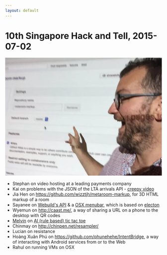 ```yaml
---
layout: default
---
```

10th Singapore Hack and Tell, 2015-07-02
========================================

<img src="/assets/images/meta-room-make-public.jpg" alt="meta-room made public">

* Stephan on video hosting at a leading payments company
* Kai on problems with the JSON of the LTA arrivals API - [creepy video](https://youtu.be/CaSTJM5UEj8)
* Jia Hen on <https://github.com/wizztjh/metaroom-markup>, for 3D HTML markup of a room
* Sayanee on [Webuild's API](https://github.com/webuildsg/webuild#api-version-1) & a [OSX menubar](https://github.com/webuildsg/osx), which is based on [electon](http://electron.atom.io/)
* Wyemun on <http://caast.me/>, a way of sharing a URL on a phone to the desktop with QR codes
* [Melvin](http://melvinzhang.net/) on [AI (rule based) tic tac toe](https://github.com/melvinzhang/rule-based-ttt)
* Chinmay on <http://chinpen.net/resampler/>
* Lucian on resistance
* Hoàng Xuân Phú on <https://github.com/phunehehe/IntentBridge>, a way of interacting with Android services from or to the Web
* Rahul on running VMs on OSX
